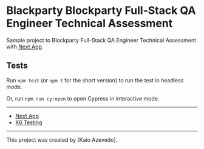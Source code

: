 # Blackparty Blockparty Full-Stack QA Engineer Technical Assessment

Sample project to Blockparty Full-Stack QA Engineer Technical Assessment with [Next App](README.md).

## Tests

Run `npm test` (or `npm t` for the short version) to run the test in headless mode.

Or, run `npm run cy:open` to open Cypress in interactive mode.

---

- [Next App](README.md)
- [K6 Testing](README-K6.md)

---

This project was created by [Kaio Azevedo].
